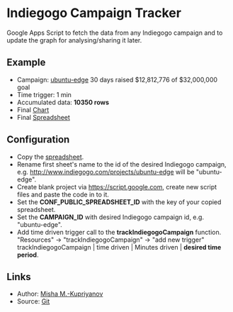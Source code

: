 Indiegogo Campaign Tracker
========================
Google Apps Script to fetch the data from any Indiegogo campaign and to update the graph for analysing/sharing it later.

Example
-----------
* Campaign: [ubuntu-edge](http://www.indiegogo.com/projects/ubuntu-edge) 30 days raised $12,812,776 of $32,000,000 goal
* Time trigger: 1 min
* Accumulated data: **10350 rows**
* Final [Chart](https://docs.google.com/spreadsheet/oimg?key=0Akgh73WhU1qHdGNuY3lHUmhwVE9GMzc3aEJ0bHFRSmc&oid=3&zx=l7kn948qwgoe)
* Final [Spreadsheet](https://docs.google.com/spreadsheet/ccc?key=0Akgh73WhU1qHdGNuY3lHUmhwVE9GMzc3aEJ0bHFRSmc&usp=sharing)


Configuration
-------------------
* Copy the [spreadsheet](https://docs.google.com/spreadsheet/ccc?key=0Akgh73WhU1qHdFgzazR6SERiWnpYTTlmVG9oaVRVcFE#gid=0).
* Rename first sheet's name to the id of the desired Indiegogo campaign,
   e.g. http://www.indiegogo.com/projects/ubuntu-edge will be "ubuntu-edge".
* Create blank project via https://script.google.com, create new script files and paste the code in to it.
* Set the **CONF_PUBLIC_SPREADSHEET_ID** with the key of your copied spreadsheet.
* Set the **CAMPAIGN_ID** with desired Indiegogo campaign id, e.g. "ubuntu-edge".
* Add time driven trigger call to the **trackIndiegogoCampaign** function.
  "Resources" -> "trackIndiegogoCampaign" -> "add new trigger"
  trackIndiegogoCampaign | time driven | Minutes driven | **desired time period**.


Links
-------
* Author: [Misha M.-Kupriyanov](https://plus.google.com/104512463398531242371/)
* Source: [Git](https://github.com/russenreaktor/GoogleAppsScript/tree/master/IndiegogoTracker)
